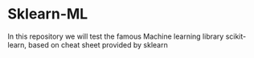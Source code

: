 # Sklearn-ML
In this repository we will test the famous Machine learning library scikit-learn, based on cheat sheet provided by sklearn
